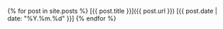 {% for post in site.posts %}
  [{{ post.title }}]({{ post.url }}) [{{ post.date | date: "%Y.%m.%d" }}]
{% endfor %}

